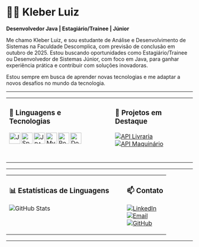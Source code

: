 
# 👨‍💻 Kleber Luiz

**Desenvolvedor Java | Estagiário/Trainee | Júnior**

Me chamo Kleber Luiz, e sou estudante de Análise e Desenvolvimento de Sistemas na Faculdade Descomplica, com previsão de conclusão em outubro de 2025. Estou buscando oportunidades como Estagiário/Trainee ou Desenvolvedor de Sistemas Júnior, com foco em Java, para ganhar experiência prática e contribuir com soluções inovadoras.

Estou sempre em busca de aprender novas tecnologias e me adaptar a novos desafios no mundo da tecnologia.

---

<table>
  <tr>
    <td valign="top">

### 🔧 Linguagens e Tecnologias

<img align="left" alt="Java" title="Java" width="30px" src="https://cdn.jsdelivr.net/gh/devicons/devicon@latest/icons/java/java-original.svg" />
<img align="left" alt="Spring Boot" title="Spring Boot" width="30px" src="https://cdn.jsdelivr.net/gh/devicons/devicon@latest/icons/spring/spring-original.svg" />
<img align="left" alt="JPA" title="JPA" width="30px" src="https://cdn.jsdelivr.net/gh/devicons/devicon@latest/icons/hibernate/hibernate-original.svg" />
<img align="left" alt="MySQL" title="MySQL" width="30px" src="https://cdn.jsdelivr.net/gh/devicons/devicon@latest/icons/mysql/mysql-original.svg" />
<img align="left" alt="PostgreSQL" title="PostgreSQL" width="30px" src="https://cdn.jsdelivr.net/gh/devicons/devicon@latest/icons/postgresql/postgresql-original.svg" />
<img align="left" alt="Docker" title="Docker" width="30px" src="https://cdn.jsdelivr.net/gh/devicons/devicon@latest/icons/docker/docker-original.svg" />

<br/><br/><br/>

</td>
<td valign="top" style="padding-left: 40px;">

### 🚀 Projetos em Destaque

[![API Livraria](https://img.shields.io/badge/API_Livraria-Repository-007ACC?style=for-the-badge)](https://github.com/kleberlz17/library_api)  
[![API Maquinário](https://img.shields.io/badge/API_Maquinário-Repository-007ACC?style=for-the-badge)](https://github.com/kleberlz17/api_maquinario)

</td>
  </tr>
</table>

---

<table>
  <tr>
    <td valign="top">

### 📊 Estatísticas de Linguagens

![GitHub Stats](https://github-readme-stats.vercel.app/api/top-langs/?username=kleberlz17&theme=tokyonight&layout=compact&custom_title=Tecnologias&langs_count=9)

</td>
<td style="padding-left: 40px;" valign="top">

### 📫 Contato

[![LinkedIn](https://img.shields.io/badge/-LinkedIn-blue?style=for-the-badge&logo=linkedin)](https://www.linkedin.com/in/kleberluizferreiramachado/)  
[![Email](https://img.shields.io/badge/-Email-red?style=for-the-badge&logo=gmail)](mailto:kleberluizf15@gmail.com)  
[![GitHub](https://img.shields.io/badge/-GitHub-black?style=for-the-badge&logo=github&logoColor=white&label=Perfil)](https://github.com/kleberlz17)

</td>
  </tr>
</table>

---
